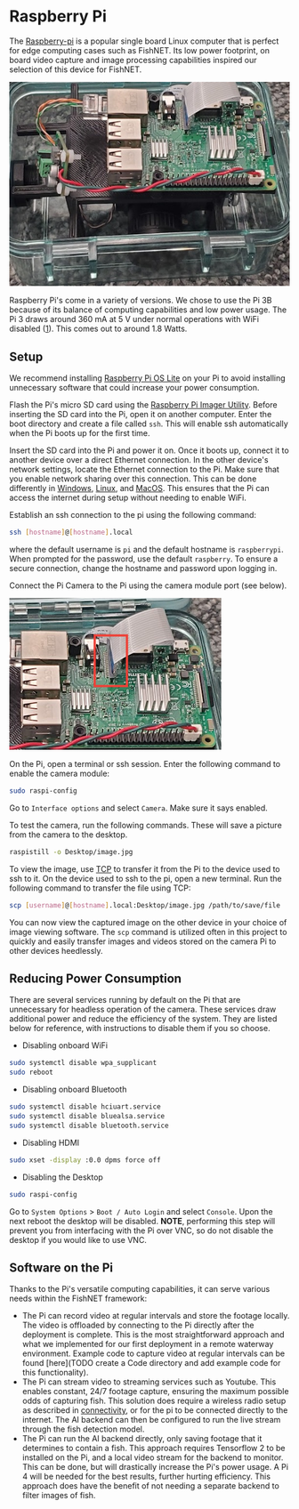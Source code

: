 # Raspberry Pi
The [Raspberry-pi](https://www.raspberrypi.org/) is a popular single board Linux computer that is perfect for edge computing cases such as FishNET.  Its low power footprint, on board video capture and image processing capabilities inspired our selection of this device for FishNET.

![](./Media/raspi.jpg)

Raspberry Pi's come in a variety of versions.  We chose to use the Pi 3B because of its balance of computing capabilities and low power usage.  The Pi 3 draws around 360 mA at 5 V under normal operations with WiFi disabled ([1](https://www.raspberrypi-spy.co.uk/2018/11/raspberry-pi-power-consumption-data/)).  This comes out to around 1.8 Watts.

## Setup
We recommend installing [Raspberry Pi OS Lite](https://www.raspberrypi.com/software/operating-systems/) on your Pi to avoid installing unnecessary software that could increase your power consumption.

Flash the Pi's micro SD card using the [Raspberry Pi Imager Utility](https://www.raspberrypi.com/news/raspberry-pi-imager-imaging-utility/).  Before inserting the SD card into the Pi, open it on another computer.  Enter the boot directory and create a file called `ssh`.  This will enable ssh automatically when the Pi boots up for the first time.

Insert the SD card into the Pi and power it on.  Once it boots up, connect it to another device over a direct Ethernet connection.  In the other device's network settings, locate the Ethernet connection to the Pi.  Make sure that you enable network sharing over this connection.  This can be done differently in [Windows](https://www.tomshardware.com/how-to/share-internet-connection-windows-ethernet-wi-fi), [Linux](https://medium.com/@TarunChinmai/sharing-internet-connection-from-a-linux-machine-over-ethernet-a5cbbd775a4f), and [MacOS](https://www.macworld.com/article/352173/how-to-share-a-wi-fi-connection-on-one-mac-over-ethernet-to-another.html).  This ensures that the Pi can access the internet during setup without needing to enable WiFi.  

Establish an ssh connection to the pi using the following command:
```bash
ssh [hostname]@[hostname].local
```
where the default username is `pi` and the default hostname is `raspberrypi`.  When prompted for the password, use the default `raspberry`.  To ensure a secure connection, change the hostname and password upon logging in.

Connect the Pi Camera to the Pi using the camera module port (see below).

![](./Media/raspi-cam-port.jpg)

On the Pi, open a terminal or ssh session.  Enter the following command to enable the camera module:
```bash
sudo raspi-config
```
Go to `Interface options` and select `Camera`.  Make sure it says enabled.

To test the camera, run the following commands.  These will save a picture from the camera to the desktop.
```bash
raspistill -o Desktop/image.jpg
```
To view the image, use [TCP](https://linuxize.com/post/how-to-use-scp-command-to-securely-transfer-files/) to transfer it from the Pi to the device used to ssh to it.  On the device used to ssh to the pi, open a new terminal.  Run the following command to transfer the file using TCP:
```bash
scp [username]@[hostname].local:Desktop/image.jpg /path/to/save/file
```
You can now view the captured image on the other device in your choice of image viewing software.  The `scp` command is utilized often in this project to quickly and easily transfer images and videos stored on the camera Pi to other devices heedlessly.

## Reducing Power Consumption

There are several services running by default on the Pi that are unnecessary for headless operation of the camera.  These services draw additional power and reduce the efficiency of the system.  They are listed below for reference, with instructions to disable them if you so choose.

- Disabling onboard WiFi
```bash
sudo systemctl disable wpa_supplicant
sudo reboot
```
- Disabling onboard Bluetooth
```bash
sudo systemctl disable hciuart.service
sudo systemctl disable bluealsa.service
sudo systemctl disable bluetooth.service
```
- Disabling HDMI
```bash
sudo xset -display :0.0 dpms force off
```
- Disabling the Desktop
```bash
sudo raspi-config
```
Go to `System Options` > `Boot / Auto Login` and select `Console`.  Upon the next reboot the desktop will be disabled.  **NOTE**, performing this step will prevent you from interfacing with the Pi over VNC, so do not disable the desktop if you would like to use VNC.

## Software on the Pi
Thanks to the Pi's versatile computing capabilities, it can serve various needs within the FishNET framework:  
- The Pi can record video at regular intervals and store the footage locally.  The video is offloaded by connecting to the Pi directly after the deployment is complete.  This is the most straightforward approach and what we implemented for our first deployment in a remote waterway environment.  Example code to capture video at regular intervals can be found [here](TODO create a Code directory and add example code for this functionality).
- The Pi can stream video to streaming services such as Youtube.  This enables constant, 24/7 footage capture, ensuring the maximum possible odds of capturing fish.  This solution does require a wireless radio setup as described in [connectivity](./connectivity.md), or for the pi to be connected directly to the internet.  The AI backend can then be configured to run the live stream through the fish detection model.
- The Pi can run the AI backend directly, only saving footage that it determines to contain a fish.  This approach requires Tensorflow 2 to be installed on the Pi, and a local video stream for the backend to monitor.  This can be done, but will drastically increase the Pi's power usage.  A Pi 4 will be needed for the best results, further hurting efficiency.  This approach does have the benefit of not needing a separate backend to filter images of fish.
